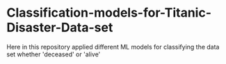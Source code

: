 # Classification-models-for-Titanic-Disaster-Data-set
Here in this repository applied different ML models for classifying the data set whether 'deceased' or 'alive'
